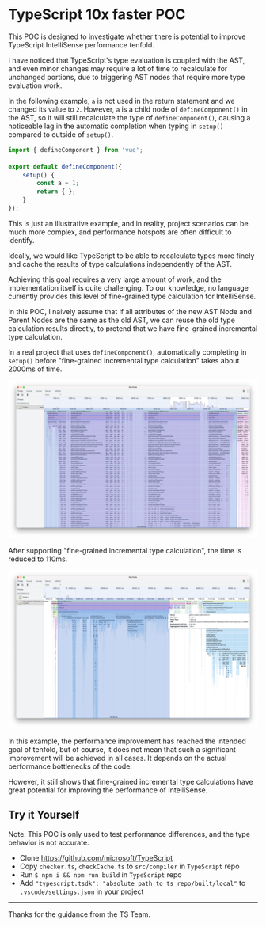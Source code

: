 # TypeScript 10x faster POC

This POC is designed to investigate whether there is potential to improve TypeScript IntelliSense performance tenfold.

I have noticed that TypeScript's type evaluation is coupled with the AST, and even minor changes may require a lot of time to recalculate for unchanged portions, due to triggering AST nodes that require more type evaluation work.

In the following example, `a` is not used in the return statement and we changed its value to `2`. However, `a` is a child node of `defineComponent()` in the AST, so it will still recalculate the type of `defineComponent()`, causing a noticeable lag in the automatic completion when typing in `setup()` compared to outside of `setup()`. 

```ts
import { defineComponent } from 'vue';

export default defineComponent({
    setup() {
        const a = 1;
        return { };
    }
});
```

This is just an illustrative example, and in reality, project scenarios can be much more complex, and performance hotspots are often difficult to identify.

Ideally, we would like TypeScript to be able to recalculate types more finely and cache the results of type calculations independently of the AST.

Achieving this goal requires a very large amount of work, and the implementation itself is quite challenging. To our knowledge, no language currently provides this level of fine-grained type calculation for IntelliSense.

In this POC, I naively assume that if all attributes of the new AST Node and Parent Nodes are the same as the old AST, we can reuse the old type calculation results directly, to pretend that we have fine-grained incremental type calculation.

In a real project that uses `defineComponent()`, automatically completing in `setup()` before "fine-grained incremental type calculation" takes about 2000ms of time.

![before](./images/before.png)

After supporting "fine-grained incremental type calculation", the time is reduced to 110ms.

![after](./images/after.png)

In this example, the performance improvement has reached the intended goal of tenfold, but of course, it does not mean that such a significant improvement will be achieved in all cases. It depends on the actual performance bottlenecks of the code.

However, it still shows that fine-grained incremental type calculations have great potential for improving the performance of IntelliSense.

## Try it Yourself

Note: This POC is only used to test performance differences, and the type behavior is not accurate.

- Clone https://github.com/microsoft/TypeScript
- Copy `checker.ts`, `checkCache.ts` to `src/compiler` in `TypeScript` repo
- Run `$ npm i && npm run build` in `TypeScript` repo
- Add `"typescript.tsdk": "absolute_path_to_ts_repo/built/local"` to `.vscode/settings.json` in your project

---

Thanks for the guidance from the TS Team.
